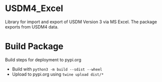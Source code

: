 # USDM4_Excel

Library for import and export of USDM Version 3 via MS Excel. The package exports from USDM4 data.

# Build Package

Build steps for deployment to pypi.org

- Build with `python3 -m build --sdist --wheel`
- Upload to pypi.org using `twine upload dist/*`